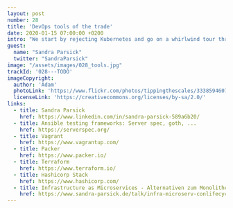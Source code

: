 ```yaml
---
layout: post
number: 28
title: 'DevOps tools of the trade'
date: 2020-01-15 07:00:00 +0200
intro: "We start by rejecting Kubernetes and go on a whirlwind tour through all the different tools which might be useful for automation of your development and operating needs."
guest:
  name: "Sandra Parsick"
  twitter: "SandraParsick"
image: "/assets/images/028_tools.jpg"
trackId: '028---TODO'
imageCopyright:
  author: 'Adam'
  photoLink: 'https://www.flickr.com/photos/tippingthescales/3338594607/'
  licenseLink: 'https://creativecommons.org/licenses/by-sa/2.0/'
links:
  - title: Sandra Parsick
    href: https://www.linkedin.com/in/sandra-parsick-589a6b20/
  - title: Ansible testing frameworks: Server spec, goth, ...
    href: https://serverspec.org/
  - title: Vagrant
    href: https://www.vagrantup.com/
  - title: Packer
    href: https://www.packer.io/
  - title: Terraform
    href: https://www.terraform.io/
  - title: Hashicorp Stack
    href: https://www.hashicorp.com/
  - title: Infrastructure as Microservices - Alternativen zum Monolithen Kubernetes
    href: https://www.sandra-parsick.de/talk/infra-microserv-conlifecycle/ 
---
```

